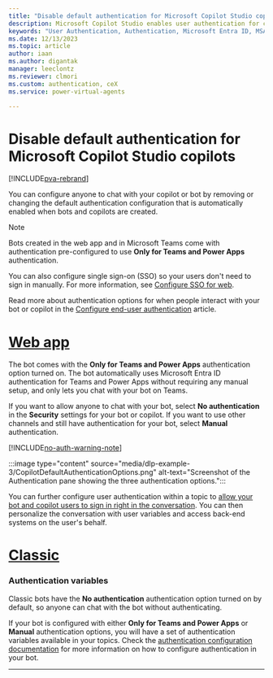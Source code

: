 ```yaml
---
title: "Disable default authentication for Microsoft Copilot Studio copilots"
description: Microsoft Copilot Studio enables user authentication for copilots and bots by default. When you create a bot, authentication is configured automatically for the "Only for Teams and Power Apps" scope to help manage and protect your data. You can remove or change the type of authentication directly within Copilot Studio for any of your bots or copilots you've created there.
keywords: "User Authentication, Authentication, Microsoft Entra ID, MSA, Identity Provider, PVA"
ms.date: 12/13/2023
ms.topic: article
author: iaan
ms.author: digantak
manager: leeclontz
ms.reviewer: clmori
ms.custom: authentication, ceX
ms.service: power-virtual-agents

---
```


# Disable default authentication for Microsoft Copilot Studio copilots

[!INCLUDE[pva-rebrand](includes/pva-rebrand.md)]

You can configure anyone to chat with your copilot or bot by removing or changing the default authentication configuration that is automatically enabled when bots and copilots are created. 

>[!NOTE]
> Bots created in the web app and in Microsoft Teams come with authentication pre-configured to use **Only for Teams and Power Apps** authentication.

You can also configure single sign-on (SSO) so your users don't need to sign in manually. For more information, see [Configure SSO for web](configure-sso.md).

Read more about authentication options for when people interact with your bot or copilot in the [Configure end-user authentication](configuration-end-user-authentication.md) article.

# [Web app](#tab/web)

The bot comes with the **Only for Teams and Power Apps** authentication option turned on. The bot automatically uses Microsoft Entra ID authentication for Teams and Power Apps without requiring any manual setup, and only lets you chat with your bot on Teams. 

If you want to allow anyone to chat with your bot, select **No authentication** in the **Security** settings for your bot or copilot. If you want to use other channels and still have authentication for your bot, select **Manual** authentication.

[!INCLUDE[no-auth-warning-note](includes/blocks/no-auth-warning.md)]

:::image type="content" source="media/dlp-example-3/CopilotDefaultAuthenticationOptions.png" alt-text="Screenshot of the Authentication pane showing the three authentication options.":::

You can further configure user authentication within a topic to [allow your bot and copilot users to sign in right in the conversation](advanced-end-user-authentication.md). You can then personalize the conversation with user variables and access back-end systems on the user's behalf.


# [Classic](#tab/classic)

### Authentication variables

Classic bots have the **No authentication** authentication option turned on by default, so  anyone can chat with the bot without authenticating. 

If your bot is configured with either **Only for Teams and Power Apps** or **Manual** authentication options, you will have a set of authentication variables available in your topics. Check the [authentication configuration documentation](configuration-end-user-authentication.md) for more information on how to configure authentication in your bot.

---


